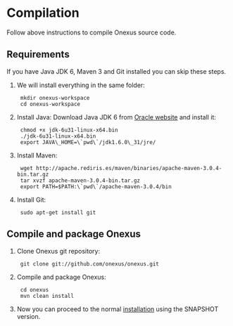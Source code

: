 # Compilation

Follow above instructions to compile Onexus source code.

## Requirements

If you have Java JDK 6, Maven 3 and Git installed you can skip these
steps.

1. We will install everything in the same folder:

        mkdir onexus-workspace
        cd onexus-workspace

2. Install Java:
    Download Java JDK 6 from [Oracle website](http://www.oracle.com/technetwork/java/javase/downloads/jdk-6u31-download-1501634.html)
    and install it:

        chmod +x jdk-6u31-linux-x64.bin
        ./jdk-6u31-linux-x64.bin
        export JAVA\_HOME=\`pwd\`/jdk1.6.0\_31/jre/

3. Install Maven:

        wget http://apache.rediris.es/maven/binaries/apache-maven-3.0.4-bin.tar.gz
        tar xvzf apache-maven-3.0.4-bin.tar.gz
        export PATH=$PATH:\`pwd\`/apache-maven-3.0.4/bin

4. Install Git:

        sudo apt-get install git

## Compile and package Onexus

1. Clone Onexus git repository:

        git clone git://github.com/onexus/onexus.git

2. Compile and package Onexus:

        cd onexus
        mvn clean install

3. Now you can proceed to the normal [installation](installation.html)
   using the SNAPSHOT version.

